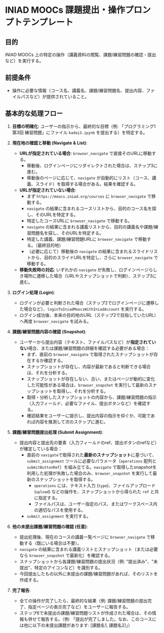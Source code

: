 # INIAD MOOCs 課題提出・操作プロンプトテンプレート

## 目的

INIAD MOOCs 上の特定の操作（講義資料の閲覧、課題/練習問題の確認・提出など）を実行する。

## 前提条件
-   操作に必要な情報（コース名、講義名、課題/練習問題名、提出内容、ファイルパスなど）が提供されていること。

## 基本的な処理フロー

1.  **目標の明確化**: ユーザーの指示から、最終的な目標（例: 「プログラミング1 第3回 練習問題」にファイル `kadai3.ipynb` を提出する）を特定する。

2.  **現在地の確認と移動 (Navigate & List)**:
    *   **URLが指定されている場合**: `browser_navigate` で直接そのURLに移動する。
        *   移動後、ログインページにリダイレクトされた場合は、ステップ3に進む。
        *   移動後のページに応じて、`navigate` が自動的にリスト（コース、講義、スライド）を取得する場合がある。結果を確認する。
    *   **URLが指定されていない場合**:
        *   まず `https://moocs.iniad.org/courses` に `browser_navigate` で移動する。
        *   `navigate` の結果に含まれるコースリストから、目的のコース名を探し、そのURLを特定する。
        *   特定したコースURLに `browser_navigate` で移動する。
        *   `navigate` の結果に含まれる講義リストから、目的の講義名や課題/練習問題名を探し、そのURLを特定する。
        *   特定した講義、課題/練習問題URLに `browser_navigate` で移動する。（最終目的地）
        *   （必要に応じて）移動後の `navigate` の結果に含まれるスライドリストから、目的のスライドURLを特定し、さらに `browser_navigate` で移動する。
    *   **移動失敗時の対応**: いずれかの `navigate` が失敗し、ログインページらしき場所に遷移した場合（URLやスナップショットで判断）、ステップ3に進む。

3.  **ログイン処理 (Login)**:
    *   ログインが必要と判断された場合（ステップ2でログインページに遷移した場合など）、`loginToIniadMoocsWithIniadAccount` を実行する。
    *   ログイン成功後、本来の目的地のURL（ステップ2で目指していたURL）へ再度 `browser_navigate` を試みる。

4.  **課題/練習問題内容の確認 (Snapshot)**:
    *   ユーザーから提出内容（テキスト、ファイルパスなど）が**指定されていない**場合、または課題/練習問題の詳細を確認する必要がある場合：
        *   まず、直前の `browser_navigate` で取得されたスナップショットが存在するか確認する。
        *   スナップショットが存在し、内容が最新であると判断できる場合は、それを分析する。
        *   スナップショットが存在しない、古い、またはページが動的に変化した可能性がある場合は、`browser_snapshot` を実行して最新のスナップショットを取得し、それを分析する。
        *   取得・分析したスナップショットの内容から、課題/練習問題の指示（入力フィールド、必要なファイル、提出ボタンなど）を確認する。
        *   確認結果をユーザーに提示し、提出内容の指示を仰ぐか、可能であれば内容を推測して次のステップに進む。

5.  **課題/練習問題提出処理 (Submit Assignment)**:
    *   提出内容と提出先の要素（入力フィールドのref、提出ボタンのrefなど）が確定している場合：
        *   直前の `navigate`で取得された**最新のスナップショット**に基づいて、`submit_assignment` ツールに必要なパラメータ（`operations` 配列と `submitButtonRef`）を組み立てる。`navigate` で取得したsnapshotを利用した処理が失敗した場合のみ、`browser_snapshot` を実行して最新のスナップショットを取得する。
            *   `operations` には、テキスト入力 (`type`)、ファイルアップロード (`upload`) などの操作を、スナップショットから得られた `ref` と共に指定する。
            *   ファイルパスは、ユーザー指定のパス、またはワークスペース内の適切なパスを使用する。
        *   `submit_assignment` を実行する。
6.  **他の未提出課題/練習問題の確認 (任意)**:
    *   提出処理後、現在のコースの講義一覧ページに `browser_navigate` で移動する（既にいる場合は不要）。
    *   `navigate` の結果に含まれる講義リストとスナップショット（または必要なら `browser_snapshot` で最新化）を確認する。
    *   スナップショットから各課題/練習問題の提出状況（例: "提出済み"、"未提出"、特定のアイコンなど）を識別する。
    *   今回提出したもの以外に未提出の課題/練習問題があれば、そのリストを作成する。

7.  **完了報告**:
    *   全ての操作が完了したら、最終的な結果（例: 課題/練習問題の提出完了、指定ページの表示完了など）をユーザーに報告する。
    *   ステップ6で未提出の課題/練習問題リストが作成された場合は、その情報も併せて報告する。（例: 「提出が完了しました。なお、このコースには他に以下の未提出課題があります: [課題名1, 課題名2]」）

